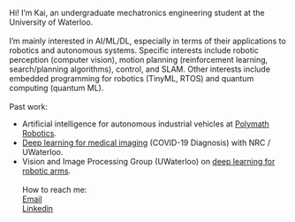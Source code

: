 Hi! I’m Kai, an undergraduate mechatronics engineering student at the University of Waterloo. </br>
</br>
I’m mainly interested in AI/ML/DL, especially in terms of their applications to robotics and autonomous systems. Specific interests include robotic perception (computer vision), motion planning (reinforcement learning, search/planning algorithms), control, and SLAM. Other interests include embedded programming for robotics (TinyML, RTOS) and quantum computing (quantum ML). </br>
</br>
Past work: 
- Artificial intelligence for autonomous industrial vehicles at [Polymath Robotics](https://www.polymathrobotics.com).
- [Deep learning for medical imaging](https://github.com/k78ma/COVIDNet-Transformer) (COVID-19 Diagnosis) with NRC / UWaterloo.
- Vision and Image Processing Group (UWaterloo) on [deep learning for robotic arms](https://flairop.com/). 
</br></br>
How to reach me: </br>
[Email](mailto:k78ma@uwaterloo.ca) </br>
[Linkedin](https://www.linkedin.com/in/k78ma/)


<!---
k78ma/k78ma is a ✨ special ✨ repository because its `README.md` (this file) appears on your GitHub profile.
You can click the Preview link to take a look at your changes.
--->
